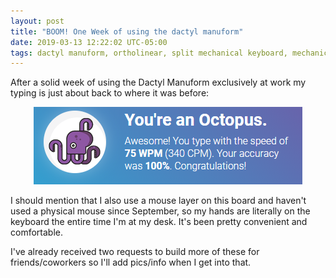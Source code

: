 ```yaml
---
layout: post
title: "BOOM! One Week of using the dactyl manuform"
date: 2019-03-13 12:22:02 UTC-05:00
tags: dactyl manuform, ortholinear, split mechanical keyboard, mechanical keyboard, 3d printing, photos
---
```


After a solid week of using the Dactyl Manuform exclusively at work my typing is just about back to where it was before:

<div align="center"><img src="/images/wpm_03-13-19.png" alt="79 Words Per Minute"></div>

I should mention that I also use a mouse layer on this board and haven't used a physical mouse since September, so my hands are literally on the keyboard the entire time I'm at my desk. It's been pretty convenient and comfortable.

I've already received two requests to build more of these for friends/coworkers so I'll add pics/info when I get into that.